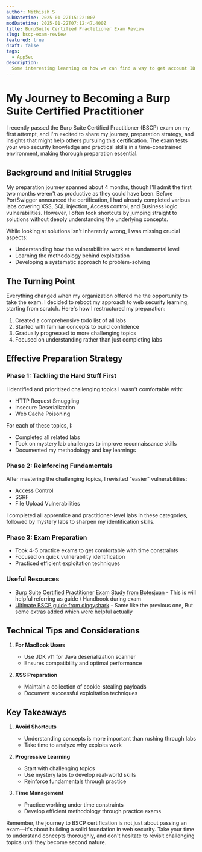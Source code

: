 ```yaml
---
author: Nithissh S
pubDatetime: 2025-01-22T15:22:00Z
modDatetime: 2025-01-22T07:12:47.400Z
title: BurpSuite Certified Practitioner Exam Review 
slug: bscp-exam-review
featured: true
draft: false
tags:
  - AppSec
description:
  Some interesting learning on how we can find a way to get account ID through public s3 bucket 
---
```


# My Journey to Becoming a Burp Suite Certified Practitioner

I recently passed the Burp Suite Certified Practitioner (BSCP) exam on my first attempt, and I'm excited to share my journey, preparation strategy, and insights that might help others pursuing this certification. The exam tests your web security knowledge and practical skills in a time-constrained environment, making thorough preparation essential.

## Background and Initial Struggles

My preparation journey spanned about 4 months, though I'll admit the first two months weren't as productive as they could have been. Before PortSwigger announced the certification, I had already completed various labs covering XSS, SQL injection, Access control, and Business logic vulnerabilities. However, I often took shortcuts by jumping straight to solutions without deeply understanding the underlying concepts.

While looking at solutions isn't inherently wrong, I was missing crucial aspects:
- Understanding how the vulnerabilities work at a fundamental level
- Learning the methodology behind exploitation
- Developing a systematic approach to problem-solving

## The Turning Point

Everything changed when my organization offered me the opportunity to take the exam. I decided to reboot my approach to web security learning, starting from scratch. Here's how I restructured my preparation:

1. Created a comprehensive todo list of all labs
2. Started with familiar concepts to build confidence
3. Gradually progressed to more challenging topics
4. Focused on understanding rather than just completing labs

## Effective Preparation Strategy

### Phase 1: Tackling the Hard Stuff First
I identified and prioritized challenging topics I wasn't comfortable with:
- HTTP Request Smuggling
- Insecure Deserialization
- Web Cache Poisoning

For each of these topics, I:
- Completed all related labs
- Took on mystery lab challenges to improve reconnaissance skills
- Documented my methodology and key learnings

### Phase 2: Reinforcing Fundamentals
After mastering the challenging topics, I revisited "easier" vulnerabilities:
- Access Control
- SSRF
- File Upload Vulnerabilities

I completed all apprentice and practitioner-level labs in these categories, followed by mystery labs to sharpen my identification skills.

### Phase 3: Exam Preparation
- Took 4-5 practice exams to get comfortable with time constraints
- Focused on quick vulnerability identification
- Practiced efficient exploitation techniques

### Useful Resources 

- [Burp Suite Certified Practitioner Exam Study from Botesjuan](https://github.com/botesjuan/Burp-Suite-Certified-Practitioner-Exam-Study) - This is will helpful referring as guide / Handbook during exam 
- [Ultimate BSCP guide from dingyshark](https://github.com/DingyShark/BurpSuiteCertifiedPractitioner) - Same like the previous one, But some extras added which were helpful actually 

## Technical Tips and Considerations

1. **For MacBook Users**
   - Use JDK v11 for Java deserialization scanner
   - Ensures compatibility and optimal performance

2. **XSS Preparation**
   - Maintain a collection of cookie-stealing payloads
   - Document successful exploitation techniques

## Key Takeaways

1. **Avoid Shortcuts**
   - Understanding concepts is more important than rushing through labs
   - Take time to analyze why exploits work

2. **Progressive Learning**
   - Start with challenging topics
   - Use mystery labs to develop real-world skills
   - Reinforce fundamentals through practice

3. **Time Management**
   - Practice working under time constraints
   - Develop efficient methodology through practice exams

Remember, the journey to BSCP certification is not just about passing an exam—it's about building a solid foundation in web security. Take your time to understand concepts thoroughly, and don't hesitate to revisit challenging topics until they become second nature.
